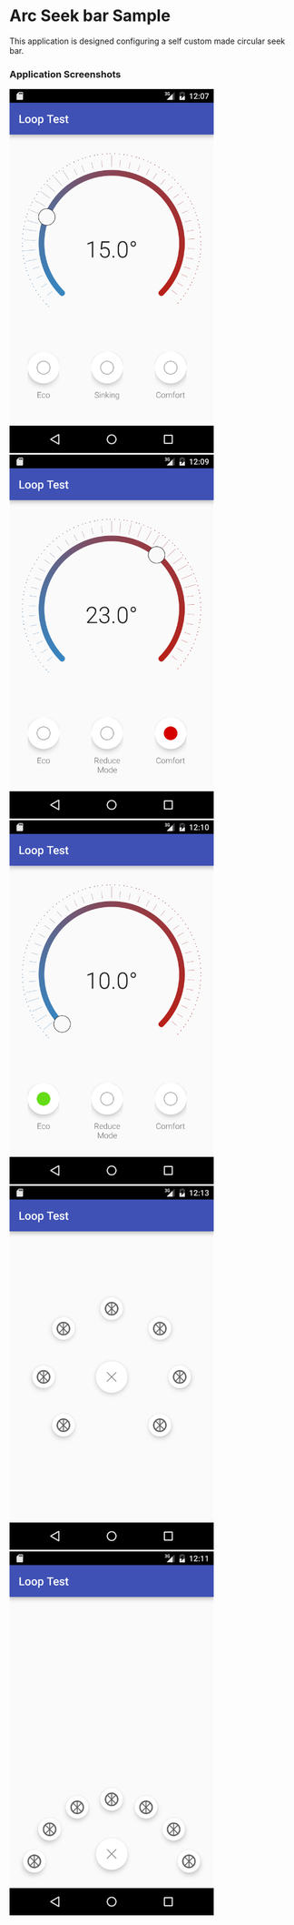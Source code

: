# Arc Seek bar Sample
This application is designed configuring a self custom made circular seek bar.

### Application Screenshots
<img src = "https://github.com/ksughosh/LoopTest/blob/master/Picures/LoopTest_1.png" width="360px" height="640px" alt="MainActivity">   <img src = "https://github.com/ksughosh/LoopTest/blob/master/Picures/LoopTest_2.png" width="360px" height="640px" alt="Eco mode">     <img src = "https://github.com/ksughosh/LoopTest/blob/master/Picures/LoopTest_3.png" width="360px" height="640px" alt="Comfort mode">     <img src = "https://github.com/ksughosh/LoopTest/blob/master/Picures/LoopTest_5.png" width="360px" height="640px" alt="Program mode">     <img src = "https://github.com/ksughosh/LoopTest/blob/master/Picures/LoopTest_4.png" width="360px" height="640px" alt="SubProgram mode">


